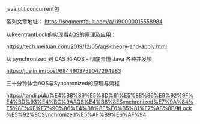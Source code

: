 java.util.concurrent包


系列文章地址：
https://segmentfault.com/a/1190000015558984

从ReentrantLock的实现看AQS的原理及应用：

https://tech.meituan.com/2019/12/05/aqs-theory-and-apply.html

从 synchronized 到 CAS 和 AQS - 彻底弄懂 Java 各种并发锁

https://juejin.im/post/6844903759047294983


三十分钟体会AQS与Synchronized的原理与流程

https://tandi.pub/%E4%B8%89%E5%8D%81%E5%88%86%E9%92%9F%E4%BD%93%E4%BC%9AAQS%E4%B8%8ESynchronized%E7%9A%84%E5%8E%9F%E7%90%86%E4%B8%8E%E6%B5%81%E7%A8%8B/#Lock%E5%92%8CSynchronized%E5%AF%B9%E6%AF%94